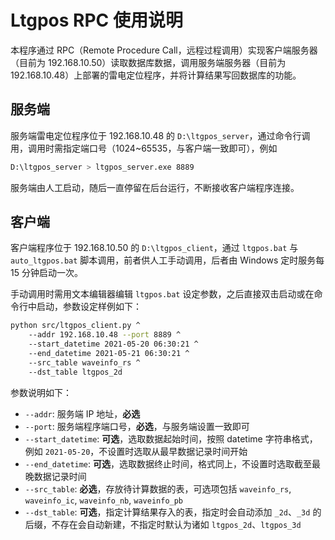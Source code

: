 # Ltgpos RPC 使用说明

本程序通过 RPC（Remote Procedure Call，远程过程调用）实现客户端服务器（目前为 192.168.10.50）读取数据库数据，调用服务端服务器（目前为 192.168.10.48）上部署的雷电定位程序，并将计算结果写回数据库的功能。

## 服务端

服务端雷电定位程序位于 192.168.10.48 的 `D:\ltgpos_server`，通过命令行调用，调用时需指定端口号（1024~65535，与客户端一致即可），例如

```bash
D:\ltgpos_server > ltgpos_server.exe 8889
```

服务端由人工启动，随后一直停留在后台运行，不断接收客户端程序连接。

## 客户端

客户端程序位于 192.168.10.50 的 `D:\ltgpos_client`，通过 `ltgpos.bat` 与 `auto_ltgpos.bat` 脚本调用，前者供人工手动调用，后者由 Windows 定时服务每 15 分钟启动一次。

手动调用时需用文本编辑器编辑 `ltgpos.bat` 设定参数，之后直接双击启动或在命令行中启动，参数设定样例如下：

```bash
python src/ltgpos_client.py ^
    --addr 192.168.10.48 --port 8889 ^
    --start_datetime 2021-05-20 06:30:21 ^
    --end_datetime 2021-05-21 06:30:21 ^
    --src_table waveinfo_rs ^
    --dst_table ltgpos_2d
```

参数说明如下：

- `--addr`: 服务端 IP 地址，**必选**
- `--port`: 服务端程序端口号，**必选**，与服务端设置一致即可
- `--start_datetime`: **可选**，选取数据起始时间，按照 datetime 字符串格式，例如 `2021-05-20`，不设置时选取从最早数据记录时间开始
- `--end_datetime`: **可选**，选取数据终止时间，格式同上，不设置时选取截至最晚数据记录时间
- `--src_table`: **必选**，存放待计算数据的表，可选项包括 `waveinfo_rs`, `waveinfo_ic`, `waveinfo_nb`, `waveinfo_pb`
- `--dst_table`: **可选**，指定计算结果存入的表，指定时会自动添加 `_2d`、`_3d` 的后缀，不存在会自动新建，不指定时默认为诸如 `ltgpos_2d`、`ltgpos_3d`
